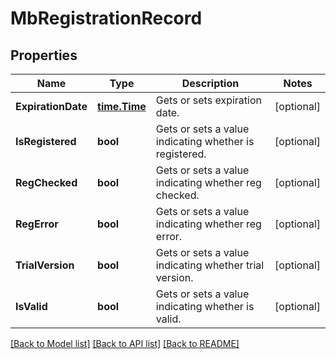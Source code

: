 # MbRegistrationRecord

## Properties

Name | Type | Description | Notes
------------ | ------------- | ------------- | -------------
**ExpirationDate** | [**time.Time**](time.Time.md) | Gets or sets expiration date. | [optional] 
**IsRegistered** | **bool** | Gets or sets a value indicating whether is registered. | [optional] 
**RegChecked** | **bool** | Gets or sets a value indicating whether reg checked. | [optional] 
**RegError** | **bool** | Gets or sets a value indicating whether reg error. | [optional] 
**TrialVersion** | **bool** | Gets or sets a value indicating whether trial version. | [optional] 
**IsValid** | **bool** | Gets or sets a value indicating whether is valid. | [optional] 

[[Back to Model list]](../README.md#documentation-for-models) [[Back to API list]](../README.md#documentation-for-api-endpoints) [[Back to README]](../README.md)


